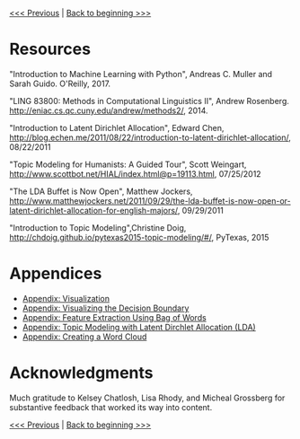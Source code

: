 [<<< Previous](review.md) | [Back to beginning >>>](../README.md)

# Resources

"Introduction to Machine Learning with Python", Andreas C. Muller and Sarah Guido. O'Reilly, 2017.

"LING 83800: Methods in Computational Linguistics II", Andrew Rosenberg.  http://eniac.cs.qc.cuny.edu/andrew/methods2/, 2014.

"Introduction to Latent Dirichlet Allocation", Edward Chen, http://blog.echen.me/2011/08/22/introduction-to-latent-dirichlet-allocation/, 08/22/2011

"Topic Modeling for Humanists: A Guided Tour", Scott Weingart, 
http://www.scottbot.net/HIAL/index.html@p=19113.html, 07/25/2012

"The LDA Buffet is Now Open", Matthew Jockers, http://www.matthewjockers.net/2011/09/29/the-lda-buffet-is-now-open-or-latent-dirichlet-allocation-for-english-majors/, 09/29/2011

"Introduction to Topic Modeling",Christine Doig, http://chdoig.github.io/pytexas2015-topic-modeling/#/, PyTexas, 2015 


# Appendices

- [Appendix: Visualization](sections/visualize.md)
- [Appendix: Visualizing the Decision Boundary](sections/decision_boundary.md) 
- [Appendix: Feature Extraction Using Bag of Words](sections/bag_of_words.md)
- [Appendix: Topic Modeling with Latent Dirchlet Allocation (LDA)](sections/lda.md)
- [Appendix: Creating a Word Cloud](sections/word_cloud.md)


# Acknowledgments 
Much gratitude to Kelsey Chatlosh,  Lisa Rhody, and Micheal Grossberg for substantive feedback that worked its way into content.

[<<< Previous](review.md) | [Back to beginning >>>](../README.md)
